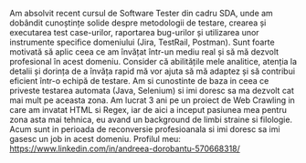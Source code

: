 Am absolvit recent cursul de Software Tester din cadru SDA, unde am dobândit cunoștințe solide despre metodologii de testare, crearea și executarea test case-urilor, raportarea bug-urilor și utilizarea unor instrumente specifice domeniului (Jira, TestRail, Postman). Sunt foarte motivată să aplic ceea ce am învățat într-un mediu real și să mă dezvolt profesional în acest domeniu. Consider că abilitățile mele analitice, atenția la detalii și dorința de a învăța rapid mă vor ajuta să mă adaptez și să contribui eficient într-o echipă de testare. Am si cunostinte de baza in ceea ce priveste testarea automata (Java, Selenium) si imi doresc sa ma dezvolt cat mai mult pe aceasta zona. 
Am lucrat 3 ani pe un proiect de Web Crawling in care am invatat HTML si Regex, iar de aici a inceput pasiunea mea pentru zona asta mai tehnica, eu avand un background de limbi straine si filologie. Acum sunt in perioada de reconversie profesioanala si imi doresc sa imi gasesc un job in acest domeniu. Profilul meu: https://www.linkedin.com/in/andreea-dorobantu-570668318/ 
